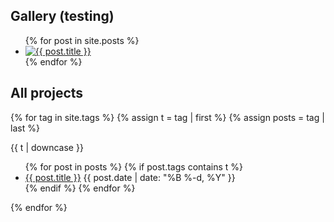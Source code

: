 ## Gallery (testing)

<ul class="gallery">
{% for post in site.posts %}
  <li>
    <a href="{{ post.url }}">
      <img class="gallery-img" src="{{ post.thumbnail }}" alt="{{ post.title }}"/>
    </a>
  </li>
{% endfor %}
</ul>

## All projects

{% for tag in site.tags %}
{% assign t = tag | first %}
{% assign posts = tag | last %}

{{ t | downcase }}

<ul>
{% for post in posts %}
  {% if post.tags contains t %}
  <li>
    <a href="{{ post.url }}">{{ post.title }}</a>
    <span class="date">{{ post.date | date: "%B %-d, %Y"  }}</span>
  </li>
  {% endif %}
{% endfor %}
</ul>
{% endfor %}
